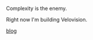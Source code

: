 Complexity is the enemy.

Right now I'm building Velovision.

[blog](https://tensorturtle.com/blog)

